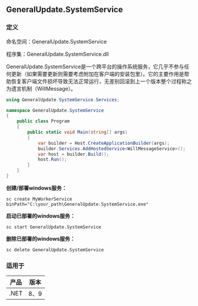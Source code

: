 ## GeneralUpdate.SystemService

### 定义

命名空间：GeneralUpdate.SystemService

程序集：GeneralUpdate.SystemService.dll



GeneralUpdate.SystemService是一个跨平台的操作系统服务，它几乎不参与任何更新（如果需要更新则需要考虑附加在客户端的安装包里）。它的主要作用是帮助恢复客户端文件损坏导致无法正常运行，无差别回滚到上一个版本整个过程称之为遗言机制（WillMessage）。

```c#
using GeneralUpdate.SystemService.Services;

namespace GeneralUpdate.SystemService
{
    public class Program
    {
        public static void Main(string[] args)
        {
            var builder = Host.CreateApplicationBuilder(args);
            builder.Services.AddHostedService<WillMessageService>();
            var host = builder.Build();
            host.Run();
        }
    }
}
```



**创建/部署windows服务：**

```shell
sc create MyWorkerService binPath="C:\your_path\GeneralUpdate.SystemService.exe"
```

**启动已部署的windows服务：**

```shell
sc start GeneralUpdate.SystemService
```

**删除已部署的windows服务：**

```shell
sc delete GeneralUpdate.SystemService
```



### 适用于

| 产品 | 版本 |
| ---- | ---- |
| .NET | 8、9 |
